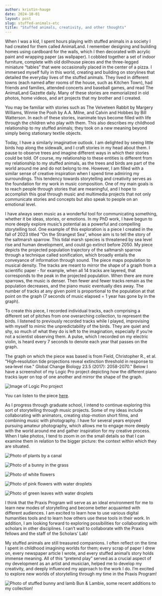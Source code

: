 ```yaml
---
author: kristin-hauge
date: 2024-10-01
layout: post
slug: stuffed-animals-etc
title: "Stuffed animals, creativity, and other thoughts"
---
```


When I was a kid, I spent hours playing with stuffed animals in a society I had created for them called AnimalLand. I remember designing and building homes using cardboard for the walls, which I then decorated with acrylic paint and wrapping paper (as wallpaper). I cobbled together a set of indoor furniture, complete with old dollhouse pieces and the three-legged miniature “tables” that were occasionally placed in the center of a pizza. I immersed myself fully in this world, creating and building on storylines that detailed the everyday lives of the stuffed animals. They lived in different towns (each named after rooms of the house, such as Kitchen Town), had friends and families, attended concerts and baseball games, and read The AnimalLand Gazette daily. Many of these stories are memorialized in old photos, home videos, and art projects that my brother and I created.

You may be familiar with stories such as The Velveteen Rabbit by Margery Williams, Winnie the Pooh by A.A. Milne, and Calvin and Hobbes by Bill Watterson. In each of these stories, inanimate toys become filled with life through the children who play with them. This also describes my childhood relationship to my stuffed animals; they took on a new meaning beyond simply being stationary textile objects. 

Today, I have a similarly imaginative outlook. I am delighted by seeing little birds hop along the sidewalk, and I craft stories in my head about them. I pause to observe trees and imagine different ways in which their stories could be told. Of course, my relationship to these entities is different from my relationship to my stuffed animals, as the trees and birds are part of the world around me and do not belong to me. However, I am filled with a similar sense of creative inspiration when I spend time admiring my surroundings. This tendency towards storytelling and creativity serves as the foundation for my work in music composition. One of my main goals is to reach people through stories that are meaningful, and I hope to accomplish this goal through music and multimedia projects that not only communicate stories and concepts but also speak to people on an emotional level.

I have always seen music as a wonderful tool for communicating something, whether it be ideas, stories, or emotions. In my PhD work, I have begun to more deeply explore music’s potential as a powerful and compelling storytelling tool. One example of this exploration is a piece I created in the fall of 2023 titled “On the Strangest Sea”, whose aim is to tell the story of the saltmarsh sparrow. This tidal marsh species is threatened by sea level rise and human development, and could go extinct before 2050. My piece depicts the projected population trajectory of the saltmarsh sparrow through a technique called sonification, which broadly entails the conveyance of information through sound. The piece maps population to musical density. The tracks are meant to mirror the shape of a graph from a scientific paper - for example, when all 14 tracks are layered, that corresponds to the peak in the projected population. When there are more sparrows, the music is denser. Then fewer and fewer tracks remain as the population decreases, and the piano music eventually dies away. The number of tracks at any given point is proportional to the population at that point on the graph (7 seconds of music elapsed = 1 year has gone by in the graph). 

To create this piece, I recorded individual tracks, each comprising a different set of pitches from one overarching collection, to represent the birds. I listened to previously recorded tracks while I played, improvising with myself to mimic the unpredictability of the birds. They are quiet and shy, so much of what they do is left to the imagination, especially if you’re not a scientist observing them. A pulse, which I recorded on my electric violin, is heard every 7 seconds to denote each year that passes on the graph.

The graph on which the piece was based is from Field, Christopher R., et al. "High‐resolution tide projections reveal extinction threshold in response to sea‐level rise." Global Change Biology 23.5 (2017): 2058-2070." Below I have a screenshot of my Logic Pro project depicting how the different piano tracks layer on top of one another and mirror the shape of the graph. 

![Image of Logic Pro project](/assets/post-media/stuffed-animals-etc/2024-09-18-logic-screenshot.png)

You can listen to the piece [here](https://drive.google.com/file/d/1z9i4dm4DzmZ2RUeuloFQISXlHeimV162/view).

As I progress through graduate school, I intend to continue exploring this sort of storytelling through music projects. Some of my ideas include collaborating with animators, creating stop-motion short films, and combining music with photography. I have for several years enjoyed pursuing amateur photography, which allows me to engage more deeply with the world around me and gather inspiration for my creative process. When I take photos, I tend to zoom in on the small details so that I can examine them in relation to the bigger picture: the context within which they are situated. 

![Photo of plants by a canal](/assets/post-media/stuffed-animals-etc/2024-09-19-fluffy-plant.jpeg)

![Photo of a bunny in the grass](/assets/post-media/stuffed-animals-etc/2024-09-19-bunny.jpeg)

![Photo of white flowers](/assets/post-media/stuffed-animals-etc/2024-09-19-white-flowers.jpeg)

![Photo of pink flowers with water droplets](/assets/post-media/stuffed-animals-etc/2024-09-19-pink-flowers.jpeg)

![Photo of green leaves with water droplets](/assets/post-media/stuffed-animals-etc/2024-09-19-leaves.jpeg)

I think that the Praxis Program will serve as an ideal environment for me to learn new modes of storytelling and become better acquainted with different audiences. I am excited to learn how to use various digital humanities tools and to learn how others use these tools in their work. In addition, I am looking forward to exploring possibilities for collaborating with scholars in other disciplines. I can’t wait to collaborate with the Praxis fellows and the staff of the Scholars’ Lab!

My stuffed animals are still treasured companions. I often reflect on the time I spent in childhood imagining worlds for them; every scrap of paper I drew on, every newspaper article I wrote, and every stuffed animal’s story holds immense meaning. All of this “pretend play” served as a crucial aspect of my development as an artist and musician, helped me to develop my creativity, and deeply influenced my approach to the work I do. I’m excited to explore new worlds of storytelling through my time in the Praxis Program!

![Photo of stuffed bunny and lamb](/assets/post-media/stuffed-animals-etc/2024-09-18-bun-and-lambie.jpg)
Bun & Lambie, some recent additions to my collection!
